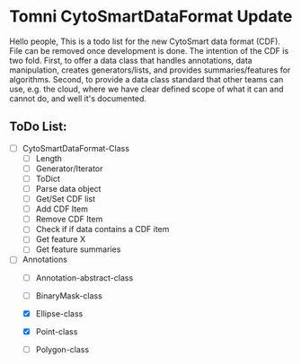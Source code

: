 Tomni CytoSmartDataFormat Update
=====

Hello people, This is a todo list for the new CytoSmart data format (CDF). File can be removed once development is done. The intention of the CDF is two fold. First, to offer a data class that handles annotations, data manipulation, creates generators/lists, and provides summaries/features for algorithms. Second, to provide a data class standard that other teams can use, e.g. the cloud, where we have clear defined scope of what it can and cannot do, and well it's documented. 


## ToDo List:

- [ ] CytoSmartDataFormat-Class
    - [ ] Length
    - [ ] Generator/Iterator
    - [ ] ToDict
    - [ ] Parse data object
    - [ ] Get/Set CDF list
    - [ ] Add CDF Item
    - [ ] Remove CDF Item
    - [ ] Check if if data contains a CDF item
    - [ ] Get feature X
    - [ ] Get feature summaries
- [ ] Annotations
  - [ ] Annotation-abstract-class
  - [ ] BinaryMask-class
  - [x] Ellipse-class
  - [x] Point-class
  - [ ] Polygon-class





